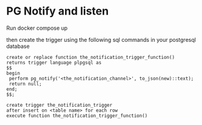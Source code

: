 # PG Notify and listen
Run docker compose up

then create the trigger using the following sql commands in your postgresql database

```
create or replace function the_notification_trigger_function()
returns trigger language plpgsql as 
$$
begin
 perform pg_notify('<the_notification_channel>', to_json(new)::text);
 return null;
end;
$$;

create trigger the_notification_trigger
after insert on <table name> for each row
execute function the_notification_trigger_function()
```